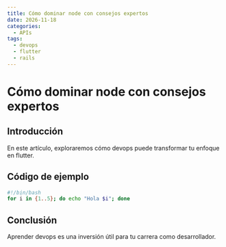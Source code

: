 ```yaml
---
title: Cómo dominar node con consejos expertos
date: 2026-11-18
categories:
  - APIs
tags:
  - devops
  - flutter
  - rails
---
```


# Cómo dominar node con consejos expertos

## Introducción

En este artículo, exploraremos cómo devops puede transformar tu enfoque en flutter.

## Código de ejemplo

```bash
#!/bin/bash
for i in {1..5}; do echo "Hola $i"; done
```

## Conclusión

Aprender devops es una inversión útil para tu carrera como desarrollador.